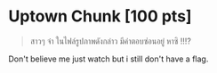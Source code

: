 # Uptown Chunk [100 pts]
> สาวๆ จ๋า ในไฟล์รูปภาพดังกล่าว มีคำตอบซ่อนอยู่ หาซิ !!!?

Don't believe me just watch but i still don't have a flag.
